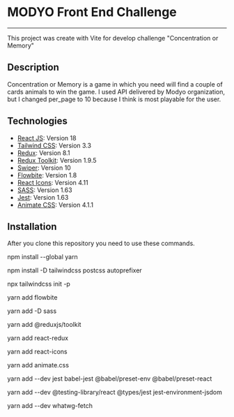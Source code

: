 # MODYO Front End Challenge
***
This project was create with Vite for develop challenge "Concentration or Memory" 

## Description
Concentration or Memory is a game in which you need will find a couple of cards animals to win the game. I used API delivered by Modyo organization, but I changed per_page to 10 because I think is most playable for the user.

## Technologies
* [React JS](https://react.dev/): Version 18
* [Tailwind CSS](https://tailwindcss.com/): Version 3.3 
* [Redux](https://redux.js.org/): Version 8.1
* [Redux Toolkit](https://redux-toolkit.js.org/): Version 1.9.5
* [Swiper](https://redux-toolkit.js.org/): Version 10
* [Flowbite](https://flowbite.com/docs/): Version 1.8
* [React Icons](https://react-icons.github.io/react-icons): Version 4.11
* [SASS](https://sass-lang.com/install/): Version 1.63
* [Jest](https://jestjs.io/): Version 1.63
* [Animate CSS](https://animate.style/): Version 4.1.1

## Installation
After you clone this repository you need to use these commands.

npm install --global yarn

npm install -D tailwindcss postcss autoprefixer

npx tailwindcss init -p

yarn add flowbite

yarn add -D sass

yarn add @reduxjs/toolkit

yarn add react-redux

yarn add react-icons

yarn add animate.css

yarn add --dev jest babel-jest @babel/preset-env @babel/preset-react

yarn add --dev @testing-library/react @types/jest jest-environment-jsdom

yarn add --dev whatwg-fetch
